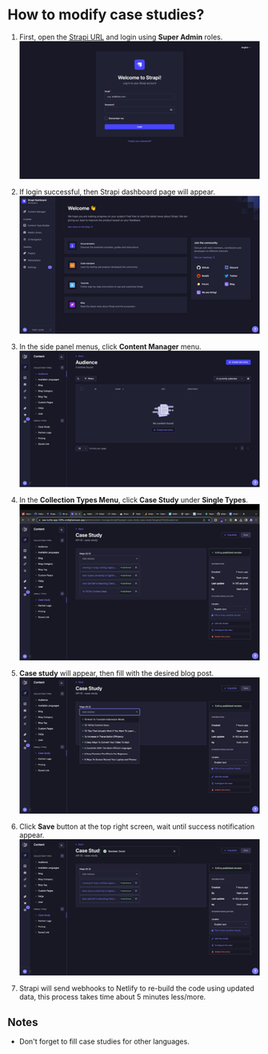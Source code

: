 # How to modify case studies?

1. First, open the [Strapi URL](https://sea-turtle-app-33ffu.ondigitalocean.app/admin) and login using **Super Admin** roles.
   ![Strapi login page](assets/q1-1.png)

2. If login successful, then Strapi dashboard page will appear.
   ![Strapi dashboard](assets/q1-2.png)

3. In the side panel menus, click **Content Manager** menu.
   ![UI Navigation](assets/q6-3.png)

4. In the **Collection Types Menu**, click **Case Study** under **Single Types**.
   ![Case study](assets/q6-4.png)

5. **Case study** will appear, then fill with the desired blog post.
   ![Case study, edit](assets/q6-5.png)

6. Click **Save** button at the top right screen, wait until success notification appear.
   ![Save case study](assets/q6-6.png)

7. Strapi will send webhooks to Netlify to re-build the code using updated data, this process takes time about 5 minutes less/more.

## Notes

- Don't forget to fill case studies for other languages.
